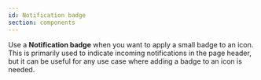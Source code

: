 ```yaml
---
id: Notification badge
section: components
---
```

Use a **Notification badge** when you want to apply a small badge to an icon. This is primarily used to indicate incoming notifications in the page header, but it can be useful for any use case where adding a badge to an icon is needed.
